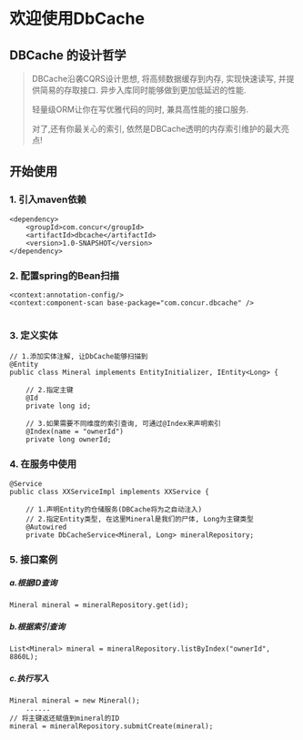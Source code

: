 # 欢迎使用DbCache

## DBCache 的设计哲学

>DBCache沿袭CQRS设计思想, 将高频数据缓存到内存, 实现快速读写, 并提供简易的存取接口. 异步入库同时能够做到更加低延迟的性能. 
>
>轻量级ORM让你在写优雅代码的同时, 兼具高性能的接口服务.
>
>对了,还有你最关心的索引, 依然是DBCache透明的内存索引维护的最大亮点!
>

## 开始使用
### 1. 引入maven依赖
   
```
<dependency>
    <groupId>com.concur</groupId>
    <artifactId>dbcache</artifactId>
    <version>1.0-SNAPSHOT</version>
</dependency>
```

### 2. 配置spring的Bean扫描

```
<context:annotation-config/>
<context:component-scan base-package="com.concur.dbcache" />
	
```

### 3. 定义实体

```
// 1.添加实体注解, 让DbCache能够扫描到
@Entity
public class Mineral implements EntityInitializer, IEntity<Long> {

    // 2.指定主键
    @Id
    private long id;

    // 3.如果需要不同维度的索引查询, 可通过@Index来声明索引
    @Index(name = "ownerId")
    private long ownerId;
```


### 4. 在服务中使用

```
@Service
public class XXServiceImpl implements XXService {

    // 1.声明Entity的仓储服务(DBCache将为之自动注入)
    // 2.指定Entity类型, 在这里Mineral是我们的尸体, Long为主键类型
    @Autowired
    private DbCacheService<Mineral, Long> mineralRepository;
```

### 5. 接口案例

##### a.根据ID查询
```
Mineral mineral = mineralRepository.get(id);
```

##### b.根据索引查询
```
List<Mineral> mineral = mineralRepository.listByIndex("ownerId", 8860L);
```
##### c.执行写入
```
Mineral mineral = new Mineral();
    ......
// 将主键返还赋值到mineral的ID
mineral = mineralRepository.submitCreate(mineral);
```



